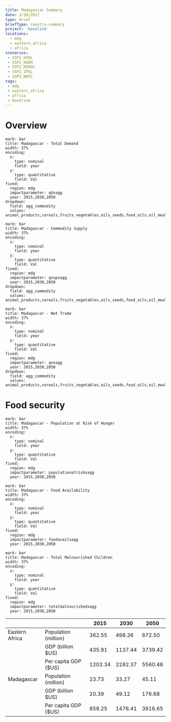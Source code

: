 ```yaml
---
title: Madagascar Summary
date: 3/30/2017
type: brief
briefType: country-summary
project: 'baseline'
locations:
  - mdg
  - eastern_africa
  - africa
scenarios:
 - SSP2_GFDL
 - SSP2_HGEM
 - SSP2_MIROC
 - SSP2_IPSL
 - SSP2_NOCC
tags:
 - mdg
 - eastern_africa
 - africa
 - baseline
---
```

# Overview 

```chart
mark: bar
title: Madagascar - Total Demand
width: 37%
encoding:
  x:
    type: nominal
    field: year
  y:
    type: quantitative
    field: Val
fixed:
  region: mdg
  impactparameter: qdxagg
  year: 2015,2030,2050
dropdown:
  field: agg_commodity
  values: animal_products,cereals,fruits_vegetables,oils_seeds,food_oils,oil_meals,other,pulses,roots_tubers,sugar
```

```chart
mark: bar
title: Madagascar - Commodity Supply
width: 37%
encoding:
  x:
    type: nominal
    field: year
  y:
    type: quantitative
    field: Val
fixed:
  region: mdg
  impactparameter: qsupxagg
  year: 2015,2030,2050
dropdown:
  field: agg_commodity
  values: animal_products,cereals,fruits_vegetables,oils_seeds,food_oils,oil_meals,other,pulses,roots_tubers,sugar
```

```chart
mark: bar
title: Madagascar - Net Trade
width: 37%
encoding:
  x:
    type: nominal
    field: year
  y:
    type: quantitative
    field: Val
fixed:
  region: mdg
  impactparameter: qnxagg
  year: 2015,2030,2050
dropdown:
  field: agg_commodity
  values: animal_products,cereals,fruits_vegetables,oils_seeds,food_oils,oil_meals,other,pulses,roots_tubers,sugar
```

# Food security

```chart
mark: bar
title: Madagascar - Population at Risk of Hunger
width: 37%
encoding:
  x:
    type: nominal
    field: year
  y:
    type: quantitative
    field: Val
fixed:
  region: mdg
  impactparameter: populationatriskxagg
  year: 2015,2030,2050
```

```chart
mark: bar
title: Madagascar - Food Availability
width: 37%
encoding:
  x:
    type: nominal
    field: year
  y:
    type: quantitative
    field: Val
fixed:
  region: mdg
  impactparameter: foodavailxagg
  year: 2015,2030,2050
```

```chart
mark: bar
title: Madagascar - Total Malnourished Children
width: 37%
encoding:
  x:
    type: nominal
    field: year
  y:
    type: quantitative
    field: Val
fixed:
  region: mdg
  impactparameter: totalmalnourishedxagg
  year: 2015,2030,2050
```

|   |   | 2015 | 2030 | 2050 |
|---|---|---|---|---|
| Eastern Africa | Population (million) | 362.55 | 498.36 | 672.50 |
|  | GDP (billion $US) | 435.91 | 1137.44 | 3739.42 |
|  | Per capita GDP ($US) | 1202.34 | 2282.37 | 5560.48 |
| Madagascar | Population (million) | 23.73 | 33.27 | 45.11 |
|  | GDP (billion $US) | 20.39 | 49.12 | 176.68 |
|  | Per capita GDP ($US) | 859.25| 1476.41| 3916.65|